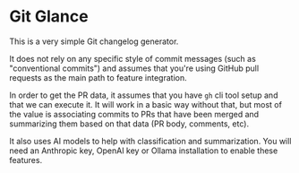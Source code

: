 # Git Glance

This is a very simple Git changelog generator.

It does not rely on any specific style of commit messages (such as "conventional commits") and assumes that you're using GitHub pull requests as the main path to feature integration.

In order to get the PR data, it assumes that you have `gh` cli tool setup and that we can execute it. It will work in a basic way without that, but most of the value is associating commits to PRs that have been merged and summarizing them based on that data (PR body, comments, etc).

It also uses AI models to help with classification and summarization. You will need an Anthropic key, OpenAI key or Ollama installation to enable these features.


